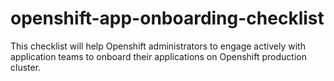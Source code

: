 # openshift-app-onboarding-checklist

This checklist will help Openshift administrators to engage actively with application teams to onboard their applications on Openshift production cluster. 
